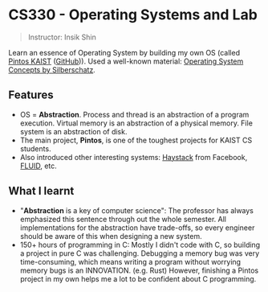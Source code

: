 # CS330 - Operating Systems and Lab

> Instructor: Insik Shin

Learn an essence of Operating System by building my own OS (called [Pintos KAIST](https://casys-kaist.github.io/pintos-kaist/) ([GitHub](https://github.com/casys-kaist/pintos-kaist))). Used a well-known material: [Operating System Concepts by Silberschatz](https://os-book.com/).

## Features

- OS = **Abstraction**. Process and thread is an abstraction of a program execution. Virtual memory is an abstraction of a physical memory. File system is an abstraction of disk.
- The main project, **Pintos**, is one of the toughest projects for KAIST CS students.
- Also introduced other interesting systems: [Haystack](https://engineering.fb.com/2009/04/30/core-infra/needle-in-a-haystack-efficient-storage-of-billions-of-photos/) from Facebook, [FLUID](https://news.kaist.ac.kr/newsen/html/news/?mode=V&mng_no=4651), etc.

## What I learnt

- "**Abstraction** is a key of computer science": The professor has always emphasized this sentence through out the whole semester. All implementations for the abstraction have trade-offs, so every engineer should be aware of this when designing a new system.
- 150+ hours of programming in C: Mostly I didn't code with C, so building a project in pure C was challenging. Debugging a memory bug was very time-consuming, which means writing a program without worrying memory bugs is an INNOVATION. (e.g. Rust) However, finishing a Pintos project in my own helps me a lot to be confident about C programming.